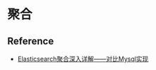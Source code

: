 # 聚合



## Reference
* [Elasticsearch聚合深入详解——对比Mysql实现](https://blog.csdn.net/laoyang360/article/details/79048455)
